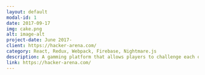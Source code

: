 ```yaml
---
layout: default
modal-id: 1
date: 2017-09-17
img: cake.png
alt: image-alt
project-date: June 2017-
client: https://hacker-arena.com/
category: React, Redux, Webpack, Firebase, Nightmare.js
description: A gamming platform that allows players to challenge each others with coding game. Four game modes are Classic Mode, Pair Mode, Code Run, and Solo Mode. Utilzed Google, Facebook and email OAth flow to allow faster signing up.  
link: https://hacker-arena.com/
---
```

